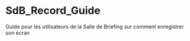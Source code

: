 # SdB_Record_Guide
Guide pour les utilisateurs de la Salle de Briefing sur comment enregistrer son écran
